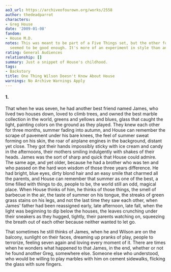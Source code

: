 ```yaml
---
ao3_url: https://archiveofourown.org/works/2558
author: thedeadparrot
characters:
- Greg House
date: '2009-01-08'
fandom:
- House M.D.
notes: This was meant to be part of a Five Things set, but the other four never quite
  seemed to be good enough. It's more of an experiment in style than anything else.
rating: General Audiences
relationship: []
summary: Just a snippet of House's childhood.
tags:
- Backstory
title: One Thing Wilson Doesn't Know About House
warnings: No Archive Warnings Apply
---
```


#### 1.

That when he was seven, he had another best friend named James, who lived two houses down, loved to climb trees, and owned the best marble collection in the world, greens and yellows and blues, glass that caught the light, painting colors on the ground as they played. They knew each other for three months, summer fading into autumn, and House can remember the scrape of pavement under his bare knees, the feel of summer sweat forming on his skin, the roar of airplane engines in the background, distant yet close. They got their hands impossibly sticky with ice cream and candy in the afternoons, their mothers smiling indulgently with shakes of their heads. James was the sort of sharp and quick that House could admire. The same age, and yet older, because he had a brother who was ten and who passed on the hard won wisdom of those three years difference. He had bright, blue eyes, dirty blond hair and an easy smile that charmed all the parents, and House can remember that summer as one of the best, a time filled with things to do, people to be, the world still an odd, magical place. When House thinks of him, he thinks of those things, the smell of barbecue in the air, the taste of summer on his tongue, the streaks of green grass stains on his legs, and not the last time they saw each other, when James' father had been reassigned early, late afternoon, late fall, when the light was beginning to dip below the houses, the leaves crunching under their sneakers as they hugged, tightly, their parents watching on, squeezing the breath out of each other because neither wanted to let go.

That sometimes he still thinks of James, when he and Wilson are on the balcony, sunlight on their faces, dreaming up pranks of play, people to terrorize, feeling seven again and loving every moment of it. There are times when he wonders what happened to that James, in the end, whether or not he found another Greg, somewhere else. Someone else who understood, who would be willing to play marbles with him on cement sidewalks, flicking the glass with sure fingers.